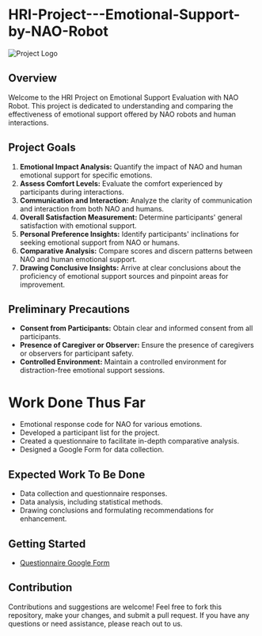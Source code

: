 # HRI-Project---Emotional-Support-by-NAO-Robot


![Project Logo](link-to-your-logo-image-if-any)

## Overview

Welcome to the HRI Project on Emotional Support Evaluation with NAO Robot. This project is dedicated to understanding and comparing the effectiveness of emotional support offered by NAO robots and human interactions.

## Project Goals

1. **Emotional Impact Analysis:** Quantify the impact of NAO and human emotional support for specific emotions.
2. **Assess Comfort Levels:** Evaluate the comfort experienced by participants during interactions.
3. **Communication and Interaction:** Analyze the clarity of communication and interaction from both NAO and humans.
4. **Overall Satisfaction Measurement:** Determine participants' general satisfaction with emotional support.
5. **Personal Preference Insights:** Identify participants' inclinations for seeking emotional support from NAO or humans.
6. **Comparative Analysis:** Compare scores and discern patterns between NAO and human emotional support.
7. **Drawing Conclusive Insights:** Arrive at clear conclusions about the proficiency of emotional support sources and pinpoint areas for improvement.

## Preliminary Precautions

- **Consent from Participants:** Obtain clear and informed consent from all participants.
- **Presence of Caregiver or Observer:** Ensure the presence of caregivers or observers for participant safety.
- **Controlled Environment:** Maintain a controlled environment for distraction-free emotional support sessions.

# Work Done Thus Far

- Emotional response code for NAO for various emotions.
- Developed a participant list for the project.
- Created a questionnaire to facilitate in-depth comparative analysis.
- Designed a Google Form for data collection.

## Expected Work To Be Done

- Data collection and questionnaire responses.
- Data analysis, including statistical methods.
- Drawing conclusions and formulating recommendations for enhancement.

## Getting Started


- [Questionnaire Google Form](https://docs.google.com/forms/d/1CnlVLam9A6k3aHaudxtwBnavhzoYqmX0SLcxNW_EAz8/prefill)

## Contribution

Contributions and suggestions are welcome! Feel free to fork this repository, make your changes, and submit a pull request. If you have any questions or need assistance, please reach out to us.




